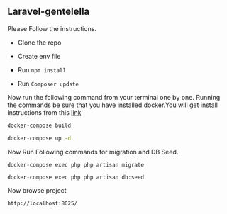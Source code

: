 

## Laravel-gentelella

Please Follow the instructions.

- Clone the repo

- Create env file

- Run ``npm install``

- Run ```Composer update```



 Now run the following command from your terminal one by one. Running the commands be sure that you have installed docker.You will get install instructions from this
 [link](https://docs.docker.com/)

```sh
docker-compose build
```


```sh
docker-compose up -d
```

Now Run Following commands for migration and DB Seed.

```
docker-compose exec php php artisan migrate
```

```
docker-compose exec php php artisan db:seed
```


Now browse project 

 ```
 http://localhost:8025/

```







